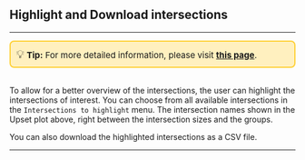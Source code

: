 ## Highlight and Download intersections

***
<div style="border: 2px solid #ffcf30; background-color: #fff0bf; padding: 10px; border-radius: 8px; font-size: 15px;">
<span style="font-size: 20px;">💡</span>  <strong>Tip:</strong> For more detailed information, please visit 
<a href="https://icb-dcm.github.io/cOmicsArt/interface-details/05-significance-analysis.html#main-panel-" target="_blank" style="font-weight: bold;">this page</a>.
</div>
<br>

To allow for a better overview of the intersections, the user can highlight the 
intersections of interest. You can choose from all available intersections in the 
`Intersections to highlight` menu. The intersection names shown in the Upset plot above, 
right between the intersection sizes and the groups.

You can also download the highlighted intersections as a CSV file.

***
